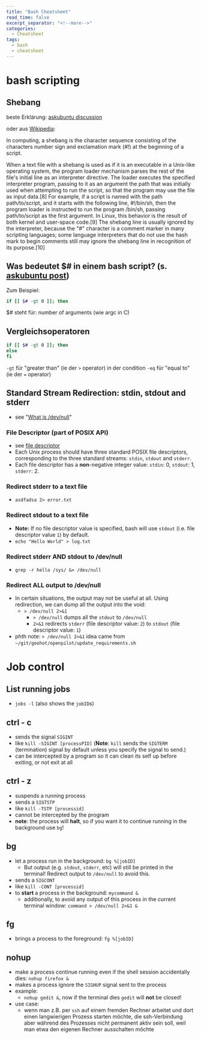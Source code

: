 ```yaml
---
title: "Bash Cheatsheet"
read_time: false
excerpt_separator: "<!--more-->"
categories:
  - Cheatsheet
tags:
  - bash 
  - cheatsheet
---
```


# bash scripting

## Shebang

beste Erklärung: [askubuntu discussion](https://stackoverflow.com/questions/7670303/purpose-of-usr-bin-python3-shebang/7670338#7670338)

oder aus [Wikipedia](https://en.wikipedia.org/wiki/Shebang_(Unix)):

In computing, a shebang is the character sequence consisting of the characters number sign and exclamation mark (#!) at the beginning of a script.

When a text file with a shebang is used as if it is an executable in a Unix-like operating system, the program loader mechanism parses the rest of the file's initial line as an interpreter directive. The loader executes the specified interpreter program, passing to it as an argument the path that was initially used when attempting to run the script, so that the program may use the file as input data.[8] For example, if a script is named with the path path/to/script, and it starts with the following line, #!/bin/sh, then the program loader is instructed to run the program /bin/sh, passing path/to/script as the first argument. In Linux, this behavior is the result of both kernel and user-space code.[9] 
The shebang line is usually ignored by the interpreter, because the "#" character is a comment marker in many scripting languages; some language interpreters that do not use the hash mark to begin comments still may ignore the shebang line in recognition of its purpose.[10] 

## Was bedeutet $# in einem bash script? (s. [askubuntu post](https://askubuntu.com/questions/939620/what-does-mean-in-bash))

Zum Beispiel:

```bash
if [[ $# -gt 0 ]]; then
```

$# steht für: number of arguments (wie argc in C)


## Vergleichsoperatoren

```bash
if [[ $# -gt 0 ]]; then
else
fi
```

`-gt` für "greater than" (ie der `>` operator) in der condition
`-eq` für "equal to" (ie der `=` operator)

## Standard Stream Redirection: stdin, stdout and stderr

- see "[What is /dev/null](https://linuxhint.com/what_is_dev_null/)"

### File Descriptor (part of POSIX API)

- see [file descriptor](https://en.wikipedia.org/wiki/File_descriptor)
- Each Unix process should have three standard POSIX file descriptors, corresponding to the three standard streams: `stdin`, `stdout` and `stderr`.
- Each file descriptor has a **non**-negative integer value: `stdin`: 0, `stdout`: 1, `stderr`: 2.

### Redirect stderr to a text file

- `asdfadsa 2> error.txt`

### Redirect stdout to a text file

- **Note:** If no file descriptor value is specified, bash will use `stdout` (i.e. file descriptor value `1`) by default.
- `echo "Hello World" > log.txt`

### Redirect stderr AND stdout to /dev/null

- `grep -r hello /sys/ &> /dev/null`

### Redirect ALL output to /dev/null

- In certain situations, the output may not be useful at all. Using redirection, we can dump all the output into the void:
  - `> /dev/null 2>&1`
    - `> /dev/null` dumps all the `stdout` to `/dev/null`
    - `2>&1` redirects `stderr` (file descriptor value: `2`) to `stdout` (file descriptor value: `1`)
- phth note: `> /dev/null 2>&1` idea came from `~/git/geohot/openpilot/update_requirements.sh`

# Job control

## List running jobs

- `jobs -l` (also shows the `jobID`s)

## ctrl - c

- sends the signal `SIGINT`
- like `kill -SIGINT [processPID]` (**Note**: `kill` sends the `SIGTERM` (termination) signal by default unless you specify the signal to send.)
- can be intercepted by a program so it can clean its self up before exiting, or not exit at all

## ctrl - z

- suspends a running process
- sends a `SIGTSTP`
- like `kill -TSTP [processid]`
- cannot be intercepted by the program
- **note**: the process will **halt**, so if you want it to continue running in the background use `bg`!

## bg

- let a process run in the background: `bg %[jobID]`
    - But output (e.g. `stdout`, `stderr`, etc) will still be printed in the terminal! Redirect output to `/dev/null` to avoid this.
- sends a `SIGCONT`
- like `kill -CONT [processid]`
- to **start** a process in the background: `mycommand &`
    - additionally, to avoid any output of this process in the current terminal window: `command > /dev/null 2>&1 &`

## fg

- brings a process to the foreground: `fg %[jobID]`

## nohup

- make a process continue running even if the shell session accidentally dies: `nohup firefox &`
- makes a process ignore the `SIGHUP` signal sent to the process
- example:
    - `nohup gedit &`, now if the terminal dies `gedit` will **not** be closed!
- use case:
    - wenn man z.B. per `ssh` auf einem fremden Rechner arbeitet und dort einen langwierigen Prozess starten möchte, die ssh-Verbindung aber während des Prozesses nicht permanent aktiv sein soll, weil man etwa den eigenen Rechner ausschalten möchte
